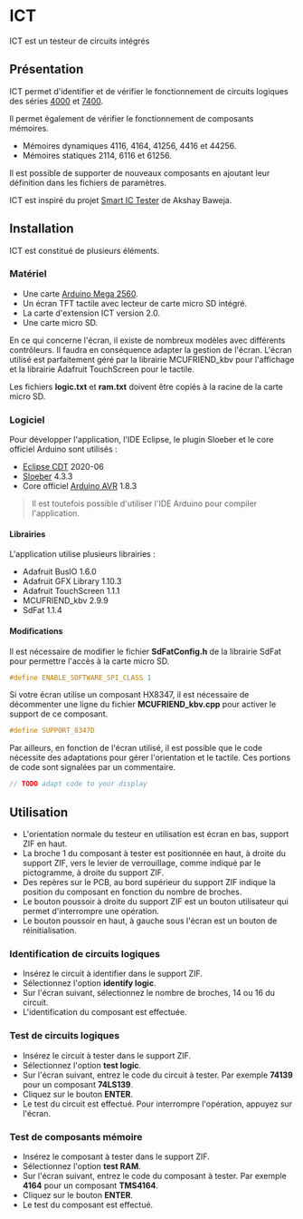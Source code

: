 # ICT
ICT est un testeur de circuits intégrés
## Présentation
ICT permet d'identifier et de vérifier le fonctionnement de circuits logiques des séries [4000](https://fr.wikipedia.org/wiki/Liste_des_circuits_int%C3%A9gr%C3%A9s_de_la_s%C3%A9rie_4000) et [7400](https://fr.wikipedia.org/wiki/Liste_des_circuits_int%C3%A9gr%C3%A9s_de_la_s%C3%A9rie_7400).

Il permet également de vérifier le fonctionnement de composants mémoires.
- Mémoires dynamiques 4116, 4164, 41256, 4416 et 44256.
- Mémoires statiques 2114, 6116 et 61256.

Il est possible de supporter de nouveaux composants en ajoutant leur définition dans les fichiers de paramètres.

ICT est inspiré du projet [Smart IC Tester](https://www.instructables.com/id/Smart-IC-Tester/) de Akshay Baweja.

## Installation
ICT est constitué de plusieurs éléments.
### Matériel
- Une carte [Arduino Mega 2560](https://store.arduino.cc/arduino-mega-2560-rev3).
- Un écran TFT tactile avec lecteur de carte micro SD intégré.
- La carte d'extension ICT version 2.0.
- Une carte micro SD.

En ce qui concerne l'écran, il existe de nombreux modèles avec différents contrôleurs. Il faudra en conséquence adapter la gestion de l'écran.
L'écran utilisé est parfaitement géré par la librairie MCUFRIEND_kbv pour l'affichage et la librairie Adafruit TouchScreen pour le tactile.

Les fichiers **logic.txt** et **ram.txt** doivent être copiés à la racine de la carte micro SD.
### Logiciel
Pour développer l'application, l'IDE Eclipse, le plugin Sloeber et le core officiel Arduino sont utilisés :
- [Eclipse CDT](https://www.eclipse.org/cdt/) 2020-06
- [Sloeber](https://eclipse.baeyens.it/) 4.3.3
- Core officiel [Arduino AVR](https://github.com/arduino/ArduinoCore-avr) 1.8.3
> Il est toutefois possible d'utiliser l'IDE Arduino pour compiler l'application.

#### Librairies
L'application utilise plusieurs librairies :
- Adafruit BusIO 1.6.0
- Adafruit GFX Library 1.10.3
- Adafruit TouchScreen 1.1.1
- MCUFRIEND_kbv 2.9.9
- SdFat 1.1.4
#### Modifications
Il est nécessaire de modifier le fichier **SdFatConfig.h** de la librairie SdFat pour permettre l'accès à la carte micro SD.
```cpp
#define ENABLE_SOFTWARE_SPI_CLASS 1
```
Si votre écran utilise un composant HX8347, il est nécessaire de décommenter une ligne du fichier **MCUFRIEND_kbv.cpp** pour activer le support de ce composant.
```cpp
#define SUPPORT_8347D
```
Par ailleurs, en fonction de l'écran utilisé, il est possible que le code nécessite des adaptations pour gérer l'orientation et le tactile.
Ces portions de code sont signalées par un commentaire.
```cpp
// TODO adapt code to your display
```
## Utilisation
- L'orientation normale du testeur en utilisation est écran en bas, support ZIF en haut.
- La broche 1 du composant à tester est positionnée en haut, à droite du support ZIF, vers le levier de verrouillage, comme indiqué par le pictogramme, à droite du support ZIF.
- Des repères sur le PCB, au bord supérieur du support ZIF indique la position du composant en fonction du nombre de broches. 
- Le bouton poussoir à droite du support ZIF est un bouton utilisateur qui permet d'interrompre une opération.
- Le bouton poussoir en haut, à gauche sous l'écran est un bouton de réinitialisation.

### Identification de circuits logiques
- Insérez le circuit à identifier dans le support ZIF.
- Sélectionnez l'option **identify logic**.
- Sur l'écran suivant, sélectionnez le nombre de broches, 14 ou 16 du circuit.
- L'identification du composant est effectuée.
### Test de circuits logiques
- Insérez le circuit à tester dans le support ZIF.
- Sélectionnez l'option **test logic**.
- Sur l'écran suivant, entrez le code du circuit à tester. Par exemple **74139** pour un composant **74LS139**.
- Cliquez sur le bouton **ENTER**.
- Le test du circuit est effectué. Pour interrompre l'opération, appuyez sur l'écran. 
### Test de composants mémoire
- Insérez le composant à tester dans le support ZIF.
- Sélectionnez l'option **test RAM**.
- Sur l'écran suivant, entrez le code du composant à tester. Par exemple **4164** pour un composant **TMS4164**.
- Cliquez sur le bouton **ENTER**.
- Le test du composant est effectué.
